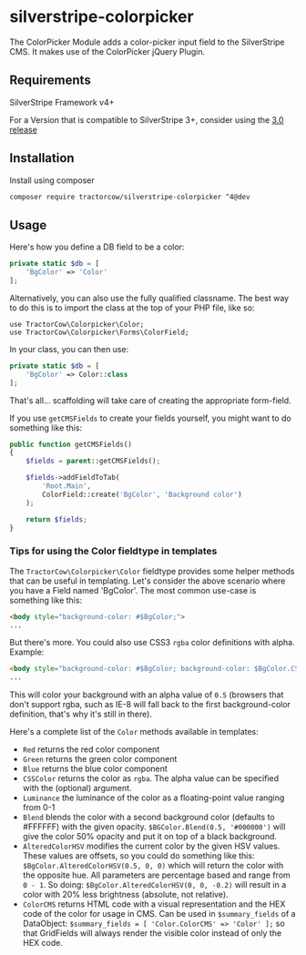 # silverstripe-colorpicker

The ColorPicker Module adds a color-picker input field to the SilverStripe CMS. It makes use of the ColorPicker jQuery
Plugin.

## Requirements

SilverStripe Framework v4+

For a Version that is compatible to SilverStripe 3+, consider using the [3.0 release](https://github.com/tractorcow/silverstripe-colorpicker/releases/tag/3.0.0)

## Installation

Install using composer

```bash
composer require tractorcow/silverstripe-colorpicker ^4@dev
```

## Usage

Here's how you define a DB field to be a color:

```php
private static $db = [
    'BgColor' => 'Color'
];
```

Alternatively, you can also use the fully qualified classname. 
The best way to do this is to import the class at the top of your PHP file, like so:

    use TractorCow\Colorpicker\Color;
    use TractorCow\Colorpicker\Forms\ColorField;

In your class, you can then use:

```php
private static $db = [
    'BgColor' => Color::class
];
```

That's all... scaffolding will take care of creating the appropriate form-field.

If you use `getCMSFields` to create your fields yourself, you might want to do something like this:

```php
public function getCMSFields()
{
    $fields = parent::getCMSFields();

    $fields->addFieldToTab(
    	'Root.Main', 
    	ColorField::create('BgColor', 'Background color')
    );

    return $fields;
}
```

### Tips for using the Color fieldtype in templates

The `TractorCow\Colorpicker\Color` fieldtype provides some helper methods that can be useful in templating. 
Let's consider the above scenario where you have a Field named 'BgColor'. The most common use-case is something like this:

```html
<body style="background-color: #$BgColor;">
...
```

But there's more. You could also use CSS3 `rgba` color definitions with alpha. Example:

```html
<body style="background-color: #$BgColor; background-color: $BgColor.CSSColor(0.5);">
...
```

This will color your background with an alpha value of `0.5` (browsers that don't support rgba, such as IE-8 will fall back to the first background-color definition, that's why it's still in there).

Here's a complete list of the `Color` methods available in templates:

 - `Red` returns the red color component
 - `Green` returns the green color component
 - `Blue` returns the blue color component
 - `CSSColor` returns the color as `rgba`. The alpha value can be specified with the (optional) argument.
 - `Luminance` the luminance of the color as a floating-point value ranging from 0-1
 - `Blend` blends the color with a second background color (defaults to #FFFFFF) with the given opacity. `$BGColor.Blend(0.5, '#000000')` will give the color 50% opacity and put it on top of a black background.
 - `AlteredColorHSV` modifies the current color by the given HSV values. These values are offsets, so you could do something like this: `$BgColor.AlteredColorHSV(0.5, 0, 0)` which will return the color with the opposite hue. All parameters are percentage based and range from `0 - 1`. So doing: `$BgColor.AlteredColorHSV(0, 0, -0.2)` will result in a color with 20% less brightness (absolute, not relative).
- `ColorCMS` returns HTML code with a visual representation and the HEX code of the color for usage in CMS. Can be used in `$summary_fields` of a DataObject: `$summary_fields = [ 'Color.ColorCMS' => 'Color' ];` so that GridFields will always render the visible color instead of only the HEX code.
